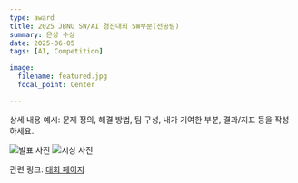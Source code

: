 ```yaml
---
type: award
title: 2025 JBNU SW/AI 경진대회 SW부분(전공팀)
summary: 은상 수상
date: 2025-06-05
tags: [AI, Competition]

image:
  filename: featured.jpg
  focal_point: Center

---
```


상세 내용 예시: 문제 정의, 해결 방법, 팀 구성, 내가 기여한 부분, 결과/지표 등을 작성하세요.



![발표 사진](/uploads/awards/sw1.jpeg)
![시상 사진](/uploads/awards/sw2.jpeg)

관련 링크: [대회 페이지](https://csai.jbnu.ac.kr/bbs/csai/5289/355730/artclView.do)
